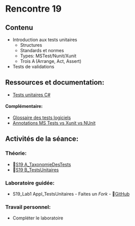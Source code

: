 # Rencontre 19

## Contenu
- Introduction aux tests unitaires   
    - Structures   
    - Standards et normes   
    - Types: MSTest/Nunit/Xunit   
    - Trois A (Arrange, Act, Assert)   
- Tests de validations 

## Ressources et documentation: 
- [Tests unitaires C#](https://docs.microsoft.com/en-us/dotnet/core/testing/unit-testing-with-dotnet-test)

#### Complémentaire: 
- [Glossaire des tests logiciels](BRISE)
- [Annotations MS Tests vs Xunit vs NUnit](BRISE)

## Activités de la séance: 
### Théorie:  
- 🔗[S19 A_TaxonomieDesTests](BRISE)
- 🔗[S19 B_TestsUnitaires](BRISE)

### Laboratoire guidée:
- S19_Lab1 Appl_TestsUnitaires - Faites un *Fork* - 🔗[GitHub](BRISE)

### Travail personnel: 
- Compléter le laboratoire